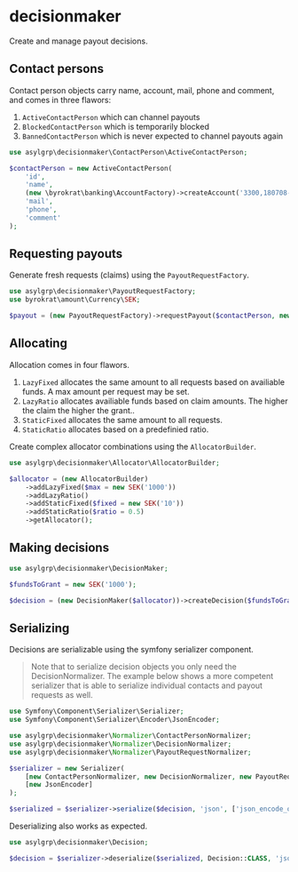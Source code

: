# decisionmaker

Create and manage payout decisions.

## Contact persons

Contact person objects carry name, account, mail, phone and comment, and comes
in three flawors:

1. `ActiveContactPerson` which can channel payouts
1. `BlockedContactPerson` which is temporarily blocked
1. `BannedContactPerson` which is never expected to channel payouts again

<!-- @example contactPerson -->
```php
use asylgrp\decisionmaker\ContactPerson\ActiveContactPerson;

$contactPerson = new ActiveContactPerson(
    'id',
    'name',
    (new \byrokrat\banking\AccountFactory)->createAccount('3300,180708-1235'),
    'mail',
    'phone',
    'comment'
);
```

## Requesting payouts

Generate fresh requests (claims) using the `PayoutRequestFactory`.

<!-- @example payout -->
<!-- @include contactPerson -->
```php
use asylgrp\decisionmaker\PayoutRequestFactory;
use byrokrat\amount\Currency\SEK;

$payout = (new PayoutRequestFactory)->requestPayout($contactPerson, new SEK('5000'), 'description');
```

## Allocating

Allocation comes in four flawors.

1. `LazyFixed` allocates the same amount to all requests based on availiable funds.
   A max amount per request may be set.
1. `LazyRatio` allocates availiable funds based on claim amounts. The higher
   the claim the higher the grant..
1. `StaticFixed` allocates the same amount to all requests.
1. `StaticRatio` allocates based on a predefinied ratio.

Create complex allocator combinations using the `AllocatorBuilder`.

<!-- @example allocator -->
<!-- @include payout -->
```php
use asylgrp\decisionmaker\Allocator\AllocatorBuilder;

$allocator = (new AllocatorBuilder)
    ->addLazyFixed($max = new SEK('1000'))
    ->addLazyRatio()
    ->addStaticFixed($fixed = new SEK('10'))
    ->addStaticRatio($ratio = 0.5)
    ->getAllocator();
```

## Making decisions

<!-- @example decision -->
<!-- @include allocator -->
```php
use asylgrp\decisionmaker\DecisionMaker;

$fundsToGrant = new SEK('1000');

$decision = (new DecisionMaker($allocator))->createDecision($fundsToGrant, [$payout], 'signature');
```

## Serializing

Decisions are serializable using the symfony serializer component.

> Note that to serialize decision objects you only need the DecisionNormalizer.
> The example below shows a more competent serializer that is able to serialize
> individual contacts and payout requests as well.

<!-- @example serializer -->
<!-- @include decision -->
```php
use Symfony\Component\Serializer\Serializer;
use Symfony\Component\Serializer\Encoder\JsonEncoder;

use asylgrp\decisionmaker\Normalizer\ContactPersonNormalizer;
use asylgrp\decisionmaker\Normalizer\DecisionNormalizer;
use asylgrp\decisionmaker\Normalizer\PayoutRequestNormalizer;

$serializer = new Serializer(
    [new ContactPersonNormalizer, new DecisionNormalizer, new PayoutRequestNormalizer],
    [new JsonEncoder]
);

$serialized = $serializer->serialize($decision, 'json', ['json_encode_options' => JSON_PRETTY_PRINT]);
```

<!--
@example validateSerialized
@include serializer
@expectOutput "/^\{.+\}$/s"
```php
echo $serialized;
```
-->

Deserializing also works as expected.

<!-- @example deserializer -->
<!-- @include serializer -->
```php
use asylgrp\decisionmaker\Decision;

$decision = $serializer->deserialize($serialized, Decision::CLASS, 'json');
```

